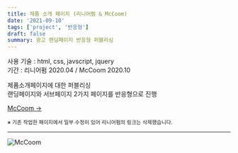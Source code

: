 ```yaml
---
title: 제품 소개 페이지 (리니어펌 & McCoom)
date: '2021-09-10'
tags: ['project', '반응형']
draft: false
summary: 광고 랜딩페이지 반응형 퍼블리싱
--- 
```

사용 기술 : html, css, javscript, jquery   
기간 : 리니어펌 2020.04 / McCoom 2020.10

제품소개페이지에 대한 퍼블리싱   
랜딩페이지와 서브페이지 2가지 페이지를 반응형으로 진행 
  
[McCoom →](http://mccoom.co.kr/)  

<small class="text-gray-400">※ 기존 작업한 페이지에서 일부 수정이 있어 리니어펌의 링크는 삭제했습니다. </small>  

----

![McCoom](/static/images/McCoom.png)